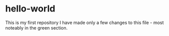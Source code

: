 # hello-world
This is my first repository
I have made only a few changes to this file - most noteably in the green section.
